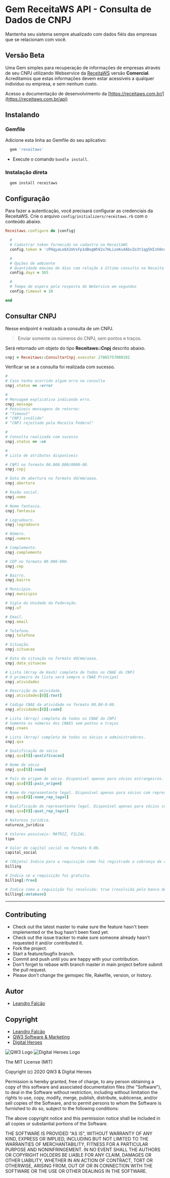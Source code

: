 # Gem ReceitaWS API - Consulta de Dados de CNPJ

Mantenha seu sistema sempre atualizado com dados fiéis das empresas que se relacionam com você.

## Versão Beta

Uma Gem simples para recuperação de informações de empresas através de seu CNPJ utilizando Webservice da [ReceitaWS](https://receitaws.com.br/) versão **Comercial**. Acreditamos que estas informações devem estar acessíveis a qualquer indivíduo ou empresa, e sem nenhum custo.

Acesso a documentação de desenvolvimento da [https://receitaws.com.br/](https://receitaws.com.br/api)

## Instalando

### Gemfile

Adicione esta linha ao Gemfile do seu aplicativo:

```ruby
  gem 'receitaws'
```

 - Execute o comando `bundle install`.

### Instalação direta

```ruby
  gem install receitaws
```

## Configuração

Para fazer a autenticação, você precisará configurar as credenciais da ReceitaWS. Crie o arquivo `config/initializers/receitaws.rb` com o conteúdo abaixo.

```ruby
Receitaws.configure do |config|

  #
  # Cadastrar token fornecido no cadastro na ReceitaWS
  config.token = 'cPHqyaLe6X2mVsFp1dBogWh92x7HLizeKu4AbsZo3t1qg5HIzh8ns6fwjFcBkc2b'

  #
  # Opções de ambiente
  # Quantidade máxima de dias com relação à última consulta na Receita Federal deste CNPJ
  config.days = 365

  #
  # Tempo de espera pela resposta do WeService em segundos
  config.timeout = 10

end
```

## Consultar CNPJ

Nesse endpoint é realizado a consulta de um CNPJ.

> Enviar somente os números do CNPJ, sem pontos e traços.

Será retornado um objeto do tipo **Receitaws::Cnpj** descrito abaixo.


```ruby
cnpj = Receitaws::ConsultarCnpj.executar 27865757000102
```

Verificar se se a consulta foi realizada com sucesso.

```ruby
#
# Caso tenha ocorrido algum erro na consulta
cnpj.status == :error

#
# Mensagem explicativa indicando erro.
cnpj.message
# Possíveis mensagens de retorno:
# "Timeout"
# "CNPJ inválido"
# "CNPJ rejeitado pela Receita Federal"

#
# Consulta realizada com sucesso
cnpj.status == :ok

#
# Lista de atributos disponíveis

# CNPJ no formato 00.000.000/0000-00.
cnpj.cnpj

# Data de abertura no formato dd/mm/aaaa.
cnpj.abertura

# Razão social.
cnpj.nome

# Nome fantasia.
cnpj.fantasia

# Logradouro.
cnpj.logradouro

# Número.
cnpj.numero

# Complemento.
cnpj.complemento

# CEP no formato 00.000-000.
cnpj.cep

# Bairro.
cnpj.bairro

# Município.
cnpj.municipio

# Sigla da Unidade da Federação.
cnpj.uf

# Email.
cnpj.email

# Telefone.
cnpj.telefone

# Situação.
cnpj.situacao

# Data da situação no formato dd/mm/aaaa.
cnpj.data_situacao

# Lista (Array de Hash) completa de todos os CNAE do CNPJ
# O primeiro da lista será sempre o CNAE Principal
cnpj.atividades

# Descrição da atividade.
cnpj.atividades[0][:text]

# Código CNAE da atividade no formato 00.00-0-00.
cnpj.atividades[0][:code]

# Lista (Array) completa de todos os CNAE do CNPJ
# Somente os números dos CNAES sem pontos e traços
cnpj.cnaes

# Lista (Array) completa de todos os sócios e administradores.
cnpj.qsa

# Qualificação do sócio
cnpj.qsa[0][:qualificacao]

# Nome do sócio
cnpj.qsa[0][:nome]

# País de origem do sócio. Disponível apenas para sócios estrangeiros.
cnpj.qsa[0][:pais_origem]

# Nome do representante legal. Disponível apenas para sócios com representantes.
cnpj.qsa[0][:nome_rep_legal]

# Qualificação do representante legal. Disponível apenas para sócios com representantes.
cnpj.qsa[0][:qual_rep_legal]

# Natureza jurídica.
natureza_juridica

# Valores possíveis: MATRIZ, FILIAL.
tipo

# Valor do capital social no formato 0.00.
capital_social

# (Objeto) Indica para a requisição como foi registrado a cobrança da consulta.
billing 

# Indica se a requisição foi gratuita.
billing[:free] 

# Indica como a requisição foi resolvida: true (resolvida pelo banco de dados), false (resolvida em tempo real).
billing[:database] 

```

---


## Contributing

- Check out the latest master to make sure the feature hasn't been implemented or the bug hasn't been fixed yet.
- Check out the issue tracker to make sure someone already hasn't requested it and/or contributed it.
- Fork the project.
- Start a feature/bugfix branch.
- Commit and push until you are happy with your contribution.
- Don't forget to rebase with branch master in main project before submit the pull request.
- Please don't change the gemspec file, Rakefile, version, or history.

## Autor
- [Leandro Falcão](https://github.com/lsfalcao)

## Copyright

- [Leandro Falcão](https://github.com/lsfalcao)
- [QW3 Software & Marketing](https://qw3.com.br)
- [Digital Heroes](https://dgtalhero.es)

![QW3 Logo](http://qw3.com.br/qw3_logo.png)
![Digital Heroes Logo](https://s3.amazonaws.com/cloud-cube/dgtalheroes/wp-content/uploads/2020/04/19014113/logo%402x.png)

The MIT License (MIT)

Copyright (c) 2020 QW3 & Digital Heroes

Permission is hereby granted, free of charge, to any person obtaining a copy
of this software and associated documentation files (the "Software"), to deal
in the Software without restriction, including without limitation the rights
to use, copy, modify, merge, publish, distribute, sublicense, and/or sell
copies of the Software, and to permit persons to whom the Software is
furnished to do so, subject to the following conditions:

The above copyright notice and this permission notice shall be included in all
copies or substantial portions of the Software.

THE SOFTWARE IS PROVIDED "AS IS", WITHOUT WARRANTY OF ANY KIND, EXPRESS OR
IMPLIED, INCLUDING BUT NOT LIMITED TO THE WARRANTIES OF MERCHANTABILITY,
FITNESS FOR A PARTICULAR PURPOSE AND NONINFRINGEMENT. IN NO EVENT SHALL THE
AUTHORS OR COPYRIGHT HOLDERS BE LIABLE FOR ANY CLAIM, DAMAGES OR OTHER
LIABILITY, WHETHER IN AN ACTION OF CONTRACT, TORT OR OTHERWISE, ARISING FROM,
OUT OF OR IN CONNECTION WITH THE SOFTWARE OR THE USE OR OTHER DEALINGS IN THE
SOFTWARE.
